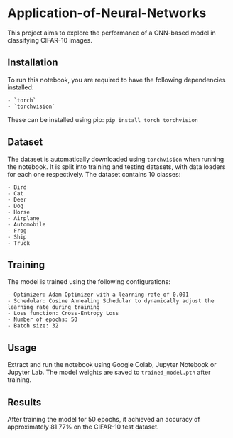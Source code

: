 # Application-of-Neural-Networks
This project aims to explore the performance of a CNN-based model in classifying 
CIFAR-10 images.

## Installation
To run this notebook, you are required to have the following dependencies installed:

    - `torch`
    - `torchvision`
    
These can be installed using pip:
    `pip install torch torchvision`

## Dataset
The dataset is automatically downloaded using `torchvision` when running the notebook.
It is split into training and testing datasets, with data loaders for each one respectively.
The dataset contains 10 classes:
    
    - Bird
    - Cat
    - Deer
    - Dog
    - Horse
    - Airplane
    - Automobile
    - Frog
    - Ship
    - Truck

## Training
The model is trained using the following configurations:

    - Optimizer: Adam Optimizer with a learning rate of 0.001
    - Schedular: Cosine Annealing Schedular to dynamically adjust the learning rate during training
    - Loss function: Cross-Entropy Loss
    - Number of epochs: 50
    - Batch size: 32

## Usage
Extract and run the notebook using Google Colab, Jupyter Notebook or Jupyter Lab.
The model weights are saved to `trained_model.pth` after training.

## Results
After training the model for 50 epochs, it achieved an accuracy of approximately 81.77% on the CIFAR-10 test dataset.
